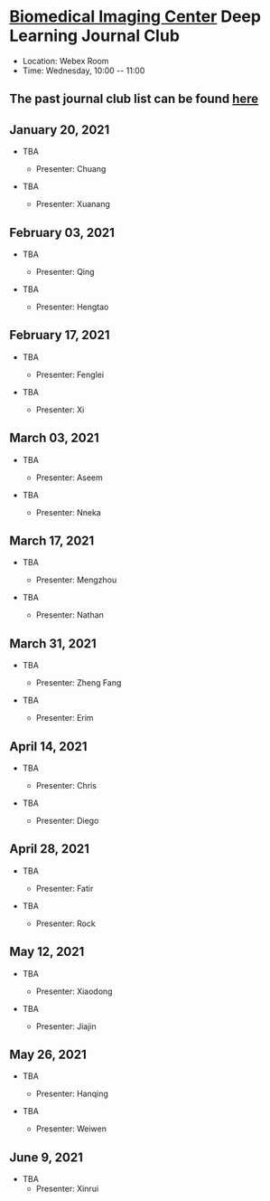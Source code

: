 
# [Biomedical Imaging Center](http://biotech.rpi.edu/centers/bic) Deep Learning Journal Club

* Location: Webex Room
* Time: Wednesday, 10:00 -- 11:00

## The past journal club list can be found [here](past_list.md)

## January 20, 2021
* TBA
	* Presenter: Chuang

* TBA
	* Presenter: Xuanang

## February 03, 2021
* TBA
	* Presenter: Qing

* TBA
	* Presenter: Hengtao

## February 17, 2021
* TBA
	* Presenter: Fenglei

* TBA
	* Presenter: Xi

## March 03, 2021
* TBA
	* Presenter: Aseem

* TBA
	* Presenter: Nneka

## March 17, 2021
* TBA
	* Presenter: Mengzhou

* TBA
	* Presenter: Nathan

## March 31, 2021
* TBA
	* Presenter: Zheng Fang

* TBA
	* Presenter: Erim

## April 14, 2021
* TBA
	* Presenter: Chris

* TBA
	* Presenter: Diego

## April 28, 2021
* TBA
	* Presenter: Fatir

* TBA
	* Presenter: Rock

## May 12, 2021
* TBA
	* Presenter: Xiaodong

* TBA
	* Presenter: Jiajin

## May 26, 2021
* TBA
	* Presenter: Hanqing

* TBA
	* Presenter: Weiwen
 
## June 9, 2021
* TBA
	* Presenter: Xinrui
